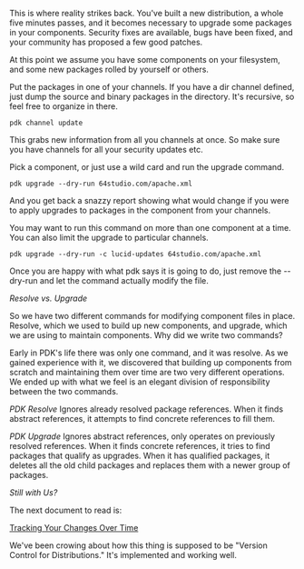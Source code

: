 This is where reality strikes back. You've built a new distribution, a whole five minutes passes, and it becomes necessary to upgrade some packages in your components. Security fixes are available, bugs have been fixed, and your community has proposed a few good patches.

At this point we assume you have some components on your filesystem, and some new packages rolled by yourself or others.

Put the packages in one of your channels. If you have a <type>dir</type> channel defined, just dump the source and binary packages in the directory. It's recursive, so feel free to organize in there.


	
	pdk channel update
	


This grabs new information from all you channels at once. So make sure you have channels for all your security updates etc.

Pick a component, or just use a wild card and run the upgrade command.


	
	pdk upgrade --dry-run 64studio.com/apache.xml
	


And you get back a snazzy report showing what would change if you were to apply upgrades to packages in the component from your channels.

You may want to run this command on more than one component at a time. You can also limit the upgrade to particular channels.


	
	pdk upgrade --dry-run -c lucid-updates 64studio.com/apache.xml
	


Once you are happy with what pdk says it is going to do, just remove the --dry-run and let the command actually modify the file.

*Resolve vs. Upgrade*

So we have two different commands for modifying component files in place. Resolve, which we used to build up new components, and upgrade, which we are using to maintain components. Why did we write two commands?

Early in PDK's life there was only one command, and it was resolve. As we gained experience with it, we discovered that building up components from scratch and maintaining them over time are two very different operations. We ended up with what we feel is an elegant division of responsibility between the two commands.

*PDK Resolve*
    Ignores already resolved package references. When it finds abstract references, it attempts to find concrete references to fill them.
 
*PDK Upgrade*
    Ignores abstract references, only operates on previously resolved references. When it finds concrete references, it tries to find packages that qualify as upgrades. When it has qualified packages, it deletes all the old child packages and replaces them with a newer group of packages. 

*Still with Us?*

The next document to read is:

[Tracking Your Changes Over Time](TrackingChanges.md)

We've been crowing about how this thing is supposed to be "Version Control for Distributions." It's implemented and working well. 

